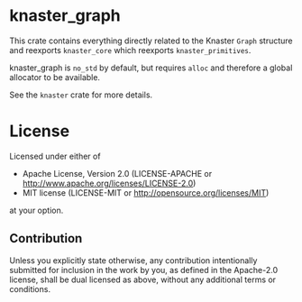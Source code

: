 # knaster_graph

This crate contains everything directly related to the Knaster `Graph` structure and reexports `knaster_core` which reexports `knaster_primitives`.

knaster_graph is `no_std` by default, but requires `alloc` and therefore a global allocator to be available.

See the `knaster` crate for more details.

# License

Licensed under either of

- Apache License, Version 2.0 (LICENSE-APACHE or http://www.apache.org/licenses/LICENSE-2.0)
- MIT license (LICENSE-MIT or http://opensource.org/licenses/MIT)

at your option.

## Contribution

Unless you explicitly state otherwise, any contribution intentionally submitted for inclusion in the work by you, as defined in the Apache-2.0 license, shall be dual licensed as above, without any additional terms or conditions.

